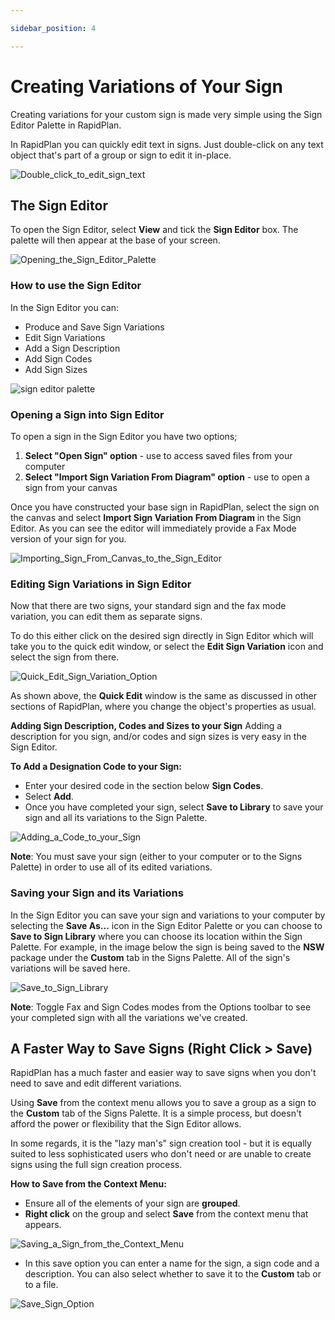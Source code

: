 ```yaml
---

sidebar_position: 4

---
```

# Creating Variations of Your Sign

Creating variations for your custom sign is made very simple using the Sign Editor Palette in RapidPlan.

In RapidPlan you can quickly edit text in signs. Just double-click on any text object that's part of a group or sign to edit it in-place.

![Double_click_to_edit_sign_text](./assets/Double_click_to_edit_sign_text.png)

## The Sign Editor

To open the Sign Editor, select **View** and tick the **Sign Editor** box. The palette will then appear at the base of your screen.

![Opening_the_Sign_Editor_Palette](./assets/Opening_the_Sign_Editor_Palette.png)

### How to use the Sign Editor

In the Sign Editor you can:

- Produce and Save Sign Variations
- Edit Sign Variations
- Add a Sign Description
- Add Sign Codes
- Add Sign Sizes

![sign editor palette](./assets/The_Sign_Editor_Palette.png)

### Opening a Sign into Sign Editor

To open a sign in the Sign Editor you have two options;

 1. **Select "Open Sign" option** - use to access saved files from your computer
 2. **Select "Import Sign Variation From Diagram" option** - use to open a sign from your canvas

Once you have constructed your base sign in RapidPlan, select the sign on the canvas and select **Import Sign Variation From Diagram** in the Sign Editor. As you can see the editor will immediately provide a Fax Mode version of your sign for you.

![Importing_Sign_From_Canvas_to_the_Sign_Editor](./assets/Importing_Sign_From_Canvas_to_the_Sign_Editor.png)

### Editing Sign Variations in Sign Editor

Now that there are two signs, your standard sign and the fax mode variation, you can edit them as separate signs.

To do this either click on the desired sign directly in Sign Editor which will take you to the quick edit window, or select the **Edit Sign Variation** icon and select the sign from there.

![Quick_Edit_Sign_Variation_Option](./assets/Quick_Edit_Sign_Variation_Option.png)

As shown above, the **Quick Edit** window is the same as discussed in other sections of RapidPlan, where you change the object's properties as usual.

**Adding Sign Description, Codes and Sizes to your Sign**
Adding a description for you sign, and/or codes and sign sizes is very easy in the Sign Editor.

**To Add a Designation Code to your Sign:**

- Enter your desired code in the section below **Sign Codes**.
- Select **Add**.
- Once you have completed your sign, select **Save to Library** to save your sign and all its variations to the Sign Palette.

![Adding_a_Code_to_your_Sign](./assets/Adding_a_Code_to_your_Sign.png)

  **Note**: You must save your sign (either to your computer or to the Signs Palette) in order to use all of its edited variations.

### Saving your Sign and its Variations

In the Sign Editor you can save your sign and variations to your computer by selecting the **Save As...** icon in the Sign Editor Palette or you can choose to **Save to Sign Library** where you can choose its location within the Sign Palette. For example, in the image below the sign is being saved to the **NSW** package under the **Custom** tab in the Signs Palette. All of the sign's variations will be saved here.

![Save_to_Sign_Library](./assets/Save_to_Sign_Library.png)

**Note**: Toggle Fax and Sign Codes modes from the Options toolbar to see your completed sign with all the variations we've created.

## A Faster Way to Save Signs (Right Click > Save)

RapidPlan has a much faster and easier way to save signs when you don't need to save and edit different variations.

Using **Save** from the context menu allows you to save a group as a sign to the **Custom** tab of the Signs Palette. It is a simple process, but doesn't afford the power or flexibility that the Sign Editor allows.

In some regards, it is the "lazy man's" sign creation tool - but it is equally suited to less sophisticated users who don't need or are unable to create signs using the full sign creation process.

**How to Save from the Context Menu:**

- Ensure all of the elements of your sign are **grouped**.
- **Right click** on the group and select **Save** from the context menu that appears.

 ![Saving_a_Sign_from_the_Context_Menu](./assets/Saving_a_Sign_from_the_Context_Menu.png)

- In this save option you can enter a name for the sign, a sign code and a description. You can also select whether to save it to the **Custom** tab or to a file.

![Save_Sign_Option](./assets/Save_Sign_Option.png)
